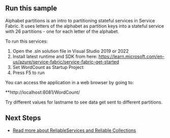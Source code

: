 ## Run this sample

Alphabet partitions is an intro to partitioning stateful services in Service Fabric. It uses letters of the alphabet as partition keys into a stateful service with 26 partitions - one for each letter of the alphabet.

To run this services:

1. Open the .sln solution file in Visual Studio 2019 or 2022
2. Install latest runtime and SDK from here: https://learn.microsoft.com/en-us/azure/service-fabric/service-fabric-get-started
3. Set WordCount as Startup Project
4. Press F5 to run

You can access the application in a web browser by going to:

**http://localhost:8081/WordCount/


Try different values for lastname to see data get sent to different partitions.

## Next Steps

- [Read more about ReliableServices and  Reliable Collections ](https://learn.microsoft.com/en-us/azure/service-fabric/service-fabric-reliable-services-introduction)
 